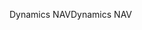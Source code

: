<span data-ttu-id="2eb6f-101">Dynamics NAV</span><span class="sxs-lookup"><span data-stu-id="2eb6f-101">Dynamics NAV</span></span>